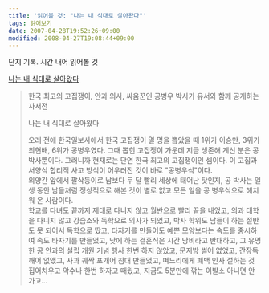 ```yaml
---
title: '읽어볼 것: "나는 내 식대로 살아왔다"'
tags: 읽어보기
date: 2007-04-28T19:52:26+09:00
modified: 2008-04-27T19:08:44+09:00
---
```

단지 기록. 시간 내어 읽어볼 것

[나는 내 식대로 살아왔다](http://sebul.com.ne.kr/myway/0.html)   

> 한국 최고의 고집쟁이, 안과 의사, 싸움꾼인 공병우 박사가 유서와 함께
> 공개하는 자서전  
>   
> 나는 내 식대로 살아왔다  
>   
> 오래 전에 한국일보사에서 한국 고집쟁이 열 명을 뽑았을 때 1위가 이승만,
> 3위가 최현배, 6위가 공병우였다. 그때 뽑힌 고집쟁이 가운데 지금 생존해
> 계신 분은 공 박사뿐이다. 그러니까 현재로는 단연 한국 최고의 고집쟁이인
> 셈이다. 이 고집과 서양식 합리적 사고 방식이 어우러진 것이 바로
> "공병우식"이다.  
> 외양간 앞에서 팔삭둥이로 남보다 두 달 빨리 세상에 태어난 탓인지, 공
> 박사는 일생 동안 남들처럼 정상적으로 해본 것이 별로 없고 모든 일을 공
> 병우식으로 해치워 온 사람이다.  
> 학교를 다녀도 끝까지 제대로 다니지 않고 월반으로 빨리 끝을 내었고,
> 의과 대학을 다니지 않고 강습소와 독학으로 의사가 되었고, 박사 학위도
> 남들이 하는 절반도 못 되어서 독학으로 땄고, 타자기를 만들어도 예쁜
> 모양보다는 속도를 중시하여 속도 타자기를 만들었고, 낮에 하는 결혼식은
> 시간 낭비라고 반대하고, 그 유명한 공 안과의 설립 개원 기념 행사 한번
> 하지 않았고, 문지방 썰어 없앴고, 간장독 깨어 없앴고, 사과 궤짝 포개어
> 침대 만들었고, 며느리에게 폐백 인사 절하는 것 집어치우고 악수나 한번
> 하자고 때웠고, 지금도 5분만에 깎는 이발소 아니면 안 가고...
